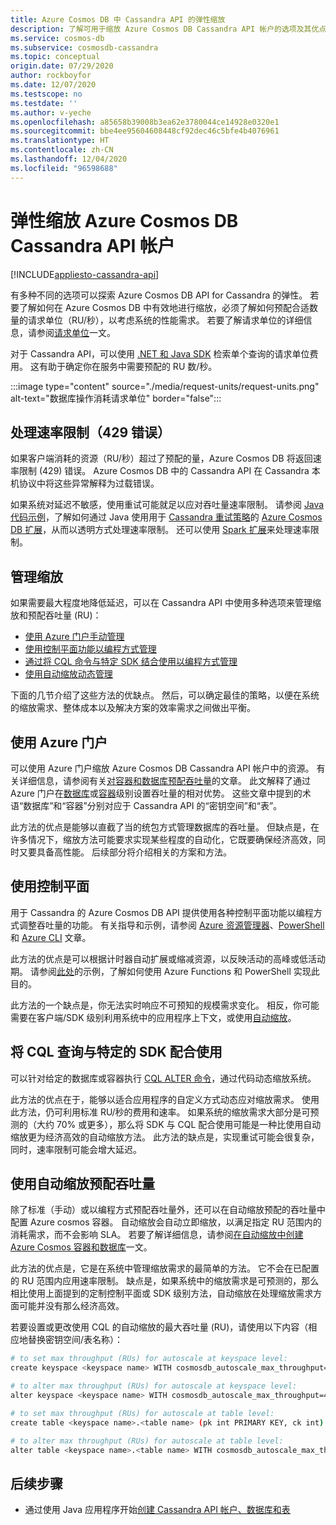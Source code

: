 ```yaml
---
title: Azure Cosmos DB 中 Cassandra API 的弹性缩放
description: 了解可用于缩放 Azure Cosmos DB Cassandra API 帐户的选项及其优点/缺点
ms.service: cosmos-db
ms.subservice: cosmosdb-cassandra
ms.topic: conceptual
origin.date: 07/29/2020
author: rockboyfor
ms.date: 12/07/2020
ms.testscope: no
ms.testdate: ''
ms.author: v-yeche
ms.openlocfilehash: a85658b39008b3ea62e3780044ce14928e0320e1
ms.sourcegitcommit: bbe4ee95604608448cf92dec46c5bfe4b4076961
ms.translationtype: HT
ms.contentlocale: zh-CN
ms.lasthandoff: 12/04/2020
ms.locfileid: "96598688"
---
```

# <a name="elastically-scale-an-azure-cosmos-db-cassandra-api-account"></a>弹性缩放 Azure Cosmos DB Cassandra API 帐户
[!INCLUDE[appliesto-cassandra-api](includes/appliesto-cassandra-api.md)]

有多种不同的选项可以探索 Azure Cosmos DB API for Cassandra 的弹性。 若要了解如何在 Azure Cosmos DB 中有效地进行缩放，必须了解如何预配合适数量的请求单位（RU/秒），以考虑系统的性能需求。 若要了解请求单位的详细信息，请参阅[请求单位](request-units.md)一文。 

对于 Cassandra API，可以使用 [.NET 和 Java SDK](./find-request-unit-charge-cassandra.md) 检索单个查询的请求单位费用。 这有助于确定你在服务中需要预配的 RU 数/秒。

:::image type="content" source="./media/request-units/request-units.png" alt-text="数据库操作消耗请求单位" border="false":::

## <a name="handling-rate-limiting-429-errors"></a>处理速率限制（429 错误）

如果客户端消耗的资源（RU/秒）超过了预配的量，Azure Cosmos DB 将返回速率限制 (429) 错误。 Azure Cosmos DB 中的 Cassandra API 在 Cassandra 本机协议中将这些异常解释为过载错误。 

如果系统对延迟不敏感，使用重试可能就足以应对吞吐量速率限制。 请参阅 [Java 代码示例](https://github.com/Azure-Samples/azure-cosmos-cassandra-java-retry-sample)，了解如何通过 Java 使用用于 [Cassandra 重试策略](https://docs.datastax.com/en/developer/java-driver/4.4/manual/core/retries/)的 [Azure Cosmos DB 扩展](https://github.com/Azure/azure-cosmos-cassandra-extensions)，从而以透明方式处理速率限制。 还可以使用 [Spark 扩展](https://mvnrepository.com/artifact/com.microsoft.azure.cosmosdb/azure-cosmos-cassandra-spark-helper)来处理速率限制。

## <a name="manage-scaling"></a>管理缩放

如果需要最大程度地降低延迟，可以在 Cassandra API 中使用多种选项来管理缩放和预配吞吐量 (RU)：

* [使用 Azure 门户手动管理](#use-azure-portal)
* [使用控制平面功能以编程方式管理](#use-control-plane)
* [通过将 CQL 命令与特定 SDK 结合使用以编程方式管理](#use-cql-queries)
* [使用自动缩放动态管理](#use-autoscale)

下面的几节介绍了这些方法的优缺点。 然后，可以确定最佳的策略，以便在系统的缩放需求、整体成本以及解决方案的效率需求之间做出平衡。

<a name="use-azure-portal"></a>
## <a name="use-the-azure-portal"></a>使用 Azure 门户

可以使用 Azure 门户缩放 Azure Cosmos DB Cassandra API 帐户中的资源。 有关详细信息，请参阅有关[对容器和数据库预配吞吐量](set-throughput.md)的文章。 此文解释了通过 Azure 门户在[数据库](set-throughput.md#set-throughput-on-a-database)或[容器](set-throughput.md#set-throughput-on-a-container)级别设置吞吐量的相对优势。 这些文章中提到的术语“数据库”和“容器”分别对应于 Cassandra API 的“密钥空间”和“表”。

此方法的优点是能够以直截了当的统包方式管理数据库的吞吐量。 但缺点是，在许多情况下，缩放方法可能要求实现某些程度的自动化，它既要确保经济高效，同时又要具备高性能。 后续部分将介绍相关的方案和方法。

<a name="use-control-plane"></a>
## <a name="use-the-control-plane"></a>使用控制平面

用于 Cassandra 的 Azure Cosmos DB API 提供使用各种控制平面功能以编程方式调整吞吐量的功能。 有关指导和示例，请参阅 [Azure 资源管理器](./templates-samples-cassandra.md)、[PowerShell](powershell-samples.md) 和 [Azure CLI](cli-samples.md) 文章。

此方法的优点是可以根据计时器自动扩展或缩减资源，以反映活动的高峰或低活动期。 请参阅[此处](https://github.com/Azure-Samples/azure-cosmos-throughput-scheduler)的示例，了解如何使用 Azure Functions 和 PowerShell 实现此目的。

此方法的一个缺点是，你无法实时响应不可预知的规模需求变化。 相反，你可能需要在客户端/SDK 级别利用系统中的应用程序上下文，或使用[自动缩放](provision-throughput-autoscale.md)。

<a name="use-cql-queries"></a>
## <a name="use-cql-queries-with-a-specific-sdk"></a>将 CQL 查询与特定的 SDK 配合使用

可以针对给定的数据库或容器执行 [CQL ALTER 命令](cassandra-support.md#keyspace-and-table-options)，通过代码动态缩放系统。

此方法的优点在于，能够以适合应用程序的自定义方式动态应对缩放需求。 使用此方法，仍可利用标准 RU/秒的费用和速率。 如果系统的缩放需求大部分是可预测的（大约 70% 或更多），那么将 SDK 与 CQL 配合使用可能是一种比使用自动缩放更为经济高效的自动缩放方法。 此方法的缺点是，实现重试可能会很复杂，同时，速率限制可能会增大延迟。

<a name="use-autoscale"></a>
## <a name="use-autoscale-provisioned-throughput"></a>使用自动缩放预配吞吐量

除了标准（手动）或以编程方式预配吞吐量外，还可以在自动缩放预配的吞吐量中配置 Azure cosmos 容器。 自动缩放会自动立即缩放，以满足指定 RU 范围内的消耗需求，而不会影响 SLA。 若要了解详细信息，请参阅[在自动缩放中创建 Azure Cosmos 容器和数据库](provision-throughput-autoscale.md)一文。

此方法的优点是，它是在系统中管理缩放需求的最简单的方法。 它不会在已配置的 RU 范围内应用速率限制。 缺点是，如果系统中的缩放需求是可预测的，那么相比使用上面提到的定制控制平面或 SDK 级别方法，自动缩放在处理缩放需求方面可能并没有那么经济高效。

若要设置或更改使用 CQL 的自动缩放的最大吞吐量 (RU)，请使用以下内容（相应地替换密钥空间/表名称）：

```Bash
# to set max throughput (RUs) for autoscale at keyspace level:
create keyspace <keyspace name> WITH cosmosdb_autoscale_max_throughput=5000;

# to alter max throughput (RUs) for autoscale at keyspace level:
alter keyspace <keyspace name> WITH cosmosdb_autoscale_max_throughput=4000;

# to set max throughput (RUs) for autoscale at table level:
create table <keyspace name>.<table name> (pk int PRIMARY KEY, ck int) WITH cosmosdb_autoscale_max_throughput=5000;

# to alter max throughput (RUs) for autoscale at table level:
alter table <keyspace name>.<table name> WITH cosmosdb_autoscale_max_throughput=4000;
```

## <a name="next-steps"></a>后续步骤

- 通过使用 Java 应用程序开始[创建 Cassandra API 帐户、数据库和表](create-cassandra-api-account-java.md)

<!-- Update_Description: update meta properties, wording update, update link -->